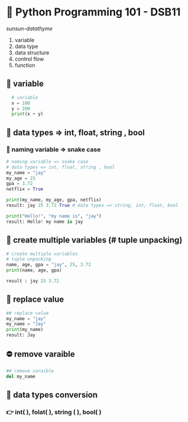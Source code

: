 # 🌲 Python Programming 101 - DSB11
*sunsun-datathyme*
1. variable
2. data type
3. data structure
4. control flow
5. function

## 🏡 variable
```py
  # variable
  x = 100
  y = 200
  print(x + y)
```
## 🏡 data types => int, float, string , bool
### 🎯 naming variable => snake case
```py
# naming variable => snake case
# data types => int, float, string , bool
my_name = "jay"
my_age = 25
gpa = 3.72
netflix = True
```
```py
print(my_name, my_age, gpa, netflix)
result: jay 25 3.72 True # data types => string, int, float, bool
```
```py
print("Hello!", "my name is", "jay")
result: Hello! my name is jay
```
## 🏡 create multiple variables (# tuple unpacking)
```py
# create multiple variables
# tuple unpacking
name, age, gpa = "jay", 25, 3.72
print(name, age, gpa)

result : jay 25 3.72
```
## 🏡 replace value
```py
## replace value
my_name = "jay"
my_name = "Jay"
print(my_name)
result: Jay
```
## ⛔ remove varaible
```py
## remove varaible
del my_name
```
## 🏡 data types conversion
### 👉 int( ), folat( ), string ( ), bool( )
